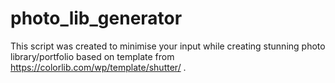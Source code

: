 # photo_lib_generator
This script was created to minimise your input while creating stunning photo library/portfolio based on template from https://colorlib.com/wp/template/shutter/ .
